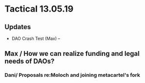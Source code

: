 # Tactical 13.05.19

## Updates

* DAO Crash Test \(Max\) – 

## Max / How we can realize funding and legal needs of DAOs?

### 

### Dani/ Proposals re:Moloch and joining metacartel's fork

